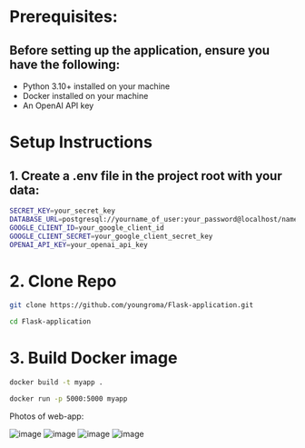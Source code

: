 # Prerequisites:

## Before setting up the application, ensure you have the following:

- Python 3.10+ installed on your machine
- Docker installed on your machine
- An OpenAI API key

# Setup Instructions

## 1. Create a .env file in the project root with your data:
 ```bash  
SECRET_KEY=your_secret_key
DATABASE_URL=postgresql://yourname_of_user:your_password@localhost/name_of_database
GOOGLE_CLIENT_ID=your_google_client_id
GOOGLE_CLIENT_SECRET=your_google_client_secret_key
OPENAI_API_KEY=your_openai_api_key
```
# 2. Clone Repo
```bash
git clone https://github.com/youngroma/Flask-application.git

cd Flask-application
```
# 3. Build Docker image
```bash
docker build -t myapp .

docker run -p 5000:5000 myapp
```




Photos of web-app:

![image](https://github.com/user-attachments/assets/16459693-6c72-4561-9e12-d28634ff4a94)
![image](https://github.com/user-attachments/assets/7f16a919-63e8-45a3-90cb-79b48af2ed14)
![image](https://github.com/user-attachments/assets/775ee051-7ba9-4746-953f-81907bc197d5)
![image](https://github.com/user-attachments/assets/bc812bcc-4e35-49ad-8818-4a0f7e3a61f2)


